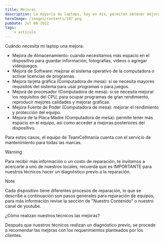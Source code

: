 ```yaml
---
title: Mejoras
description: La mayoría de laptops, hoy en día, permiten obtener mejoras en el dispositivo al tener diseños modulares.
heroImage: /images/contents/197.png
pubDate: Jul 08 2022
tags: 
    - articulo
---
```


Cuándo necesita mi laptop una mejora:

- Mejora de Almacenamiento: cuando necesitamos más espacio en el dispositivo para guardar información, fotografías, videos o agregar videojuegos.
- Mejora de Software: mejorar el sistema operativo de la computadora o activar licencias de programas.
- Mejora tarjeta gráfica (Computadora de mesa): si se necesita mayores requisitos del sistema para usar programas o para juegos.
- Mejora de procesador (Computadora de mesa): si se necesita mejorar los requisitos del CPU, para ocupar programas de gran rendimiento, reproducir mejores calidades y mejorar graficas.
- Mejora Fuente de Poder (Computadora de mesa): mejorar el rendimiento y protección del equipo.
- Mejora de la Placa Madre (Computadora de mesa): permite tener más espacio en el equipo, así como acceder a mejoras posteriores del dispositivo.

Para estos casos, el equipo de TeamCellmania cuenta con el servicio de mantenimiento para todas las marcas.

> [!WARNING]
> Para recibir más información o un costo de reparación, te invitamos a acercarte a uno de nuestros locales, recuerda que es IMPORTANTE para nuestros técnicos hacer un diagnóstico previo a la reparación.

> [!NOTE]
> Cada dispositivo tiene diferentes procesos de reparación, lo que se describe a continuación son pasos generales para reparación de equipos, para más información revise la sección de \"Nuestro Contenido\" o nuestro canal de youtube.

¿Cómo realizan nuestros técnicos las mejoras?

Después que nuestros técnicos realizan un diagnóstico previo, se procede a recomendar las mejoras con los requerimientos planteados por los clientes.
